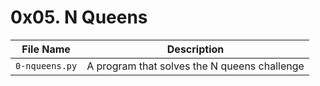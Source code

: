 #  0x05. N Queens

| File Name | Description     |
| ------------ | ------------    |
| `0-nqueens.py` | A program that solves the N queens challenge |
